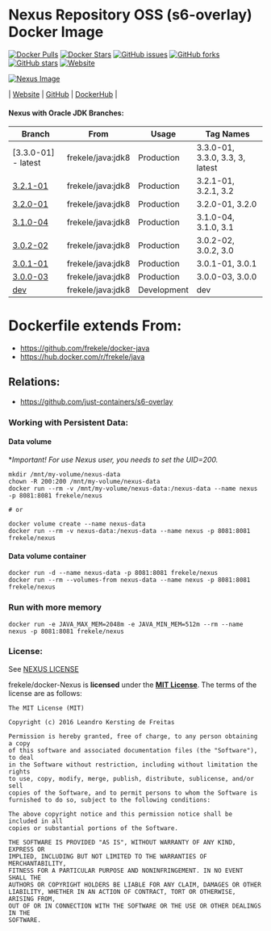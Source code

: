 # Nexus Repository OSS (s6-overlay) Docker Image

[![Docker Pulls](https://img.shields.io/docker/pulls/frekele/nexus.svg)](https://hub.docker.com/r/frekele/nexus/)
[![Docker Stars](https://img.shields.io/docker/stars/frekele/nexus.svg)](https://hub.docker.com/r/frekele/nexus/)
[![GitHub issues](https://img.shields.io/github/issues/frekele/docker-nexus.svg)](https://github.com/frekele/docker-nexus/issues)
[![GitHub forks](https://img.shields.io/github/forks/frekele/docker-nexus.svg)](https://github.com/frekele/docker-nexus/network)
[![GitHub stars](https://img.shields.io/github/stars/frekele/docker-nexus.svg)](https://github.com/frekele/docker-nexus/stargazers)
[![Website](https://img.shields.io/website-up-down-green-red/http/shields.io.svg)](https://frekele.github.io/docker-nexus/)

[![Nexus Image][NexusImage]][NexusWebsite]

| [Website]  | [GitHub]  | [DockerHub]  |


#### Nexus with Oracle JDK Branches:
| Branch                       | From                     | Usage        | Tag Names                           |
| ---------------------------- | ------------------------ | ------------ | ------------------------------------|
| [3.3.0-01] - latest          | frekele/java:jdk8        | Production   | 3.3.0-01, 3.3.0, 3.3, 3, latest     |
| [3.2.1-01]                   | frekele/java:jdk8        | Production   | 3.2.1-01, 3.2.1, 3.2                |
| [3.2.0-01]                   | frekele/java:jdk8        | Production   | 3.2.0-01, 3.2.0                     |
| [3.1.0-04]                   | frekele/java:jdk8        | Production   | 3.1.0-04, 3.1.0, 3.1                |
| [3.0.2-02]                   | frekele/java:jdk8        | Production   | 3.0.2-02, 3.0.2, 3.0                |
| [3.0.1-01]                   | frekele/java:jdk8        | Production   | 3.0.1-01, 3.0.1                     |
| [3.0.0-03]                   | frekele/java:jdk8        | Production   | 3.0.0-03, 3.0.0                     |
| [dev]                        | frekele/java:jdk8        | Development  | dev                                 |


# Dockerfile extends From:
- https://github.com/frekele/docker-java
- https://hub.docker.com/r/frekele/java


## Relations:
 - https://github.com/just-containers/s6-overlay


### Working with Persistent Data:
#### Data volume
**Important! For use Nexus user, you needs to set the UID=200.*
```
mkdir /mnt/my-volume/nexus-data
chown -R 200:200 /mnt/my-volume/nexus-data
docker run --rm -v /mnt/my-volume/nexus-data:/nexus-data --name nexus -p 8081:8081 frekele/nexus

# or

docker volume create --name nexus-data
docker run --rm -v nexus-data:/nexus-data --name nexus -p 8081:8081 frekele/nexus
```
#### Data volume container
```
docker run -d --name nexus-data -p 8081:8081 frekele/nexus
docker run --rm --volumes-from nexus-data --name nexus -p 8081:8081 frekele/nexus
```

### Run with more memory
```
docker run -e JAVA_MAX_MEM=2048m -e JAVA_MIN_MEM=512m --rm --name nexus -p 8081:8081 frekele/nexus
```


### License:
See [NEXUS LICENSE]

frekele/docker-Nexus is **licensed** under the **[MIT License]**. The terms of the license are as follows:

    The MIT License (MIT)

    Copyright (c) 2016 Leandro Kersting de Freitas

    Permission is hereby granted, free of charge, to any person obtaining a copy
    of this software and associated documentation files (the "Software"), to deal
    in the Software without restriction, including without limitation the rights
    to use, copy, modify, merge, publish, distribute, sublicense, and/or sell
    copies of the Software, and to permit persons to whom the Software is
    furnished to do so, subject to the following conditions:

    The above copyright notice and this permission notice shall be included in all
    copies or substantial portions of the Software.

    THE SOFTWARE IS PROVIDED "AS IS", WITHOUT WARRANTY OF ANY KIND, EXPRESS OR
    IMPLIED, INCLUDING BUT NOT LIMITED TO THE WARRANTIES OF MERCHANTABILITY,
    FITNESS FOR A PARTICULAR PURPOSE AND NONINFRINGEMENT. IN NO EVENT SHALL THE
    AUTHORS OR COPYRIGHT HOLDERS BE LIABLE FOR ANY CLAIM, DAMAGES OR OTHER
    LIABILITY, WHETHER IN AN ACTION OF CONTRACT, TORT OR OTHERWISE, ARISING FROM,
    OUT OF OR IN CONNECTION WITH THE SOFTWARE OR THE USE OR OTHER DEALINGS IN THE
    SOFTWARE.


[NexusImage]: https://raw.githubusercontent.com/frekele/docker-nexus/dev/nexus-logo.png
[NexusWebsite]: http://www.sonatype.com/nexus-repository-oss
[Website]: https://frekele.github.io/docker-nexus
[GitHub]: https://github.com/frekele/docker-nexus
[DockerHub]: https://hub.docker.com/r/frekele/nexus
[NEXUS LICENSE]: https://github.com/frekele/docker-nexus/blob/dev/NEXUS_LICENSE
[MIT LICENSE]: https://github.com/frekele/docker-nexus/blob/dev/LICENSE

[3.2.1-01]: https://github.com/frekele/docker-nexus/blob/3.2.1-01/Dockerfile
[3.2.0-01]: https://github.com/frekele/docker-nexus/blob/3.2.0-01/Dockerfile
[3.1.0-04]: https://github.com/frekele/docker-nexus/blob/3.1.0-04/Dockerfile
[3.0.2-02]: https://github.com/frekele/docker-nexus/blob/3.0.2-02/Dockerfile
[3.0.1-01]: https://github.com/frekele/docker-nexus/blob/3.0.1-01/Dockerfile
[3.0.0-03]: https://github.com/frekele/docker-nexus/blob/3.0.0-03/Dockerfile
[dev]: https://github.com/frekele/docker-nexus/blob/dev/Dockerfile
